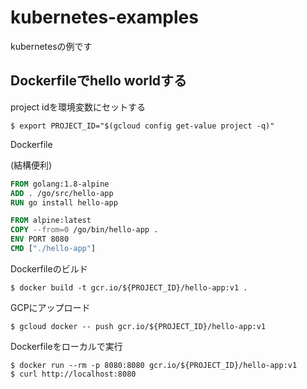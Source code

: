 # kubernetes-examples
kubernetesの例です

## Dockerfileでhello worldする

project idを環境変数にセットする

```console
$ export PROJECT_ID="$(gcloud config get-value project -q)"
```

Dockerfile  

(結構便利)  
```dockerfile
FROM golang:1.8-alpine
ADD . /go/src/hello-app
RUN go install hello-app

FROM alpine:latest
COPY --from=0 /go/bin/hello-app .
ENV PORT 8080
CMD ["./hello-app"]
```

Dockerfileのビルド
```console
$ docker build -t gcr.io/${PROJECT_ID}/hello-app:v1 .
```

GCPにアップロード
```console
$ gcloud docker -- push gcr.io/${PROJECT_ID}/hello-app:v1
```

Dockerfileをローカルで実行
```console
$ docker run --rm -p 8080:8080 gcr.io/${PROJECT_ID}/hello-app:v1
$ curl http://localhost:8080
```
